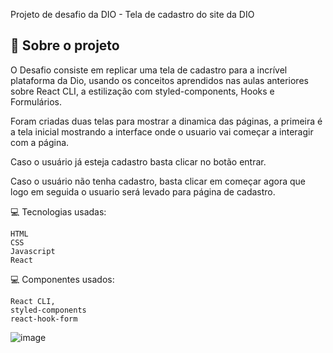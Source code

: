 Projeto de desafio da DIO - Tela de cadastro do site da DIO


## 🚀 Sobre o projeto

O Desafio consiste em replicar uma tela de cadastro para a incrível plataforma da Dio, usando os conceitos aprendidos nas aulas anteriores sobre React CLI, a estilização com styled-components, Hooks e Formulários.

Foram criadas duas telas para mostrar a dinamica das páginas, a primeira é a tela inicial mostrando a interface onde o usuario vai começar a interagir com a página.

Caso o usuário já esteja cadastro basta clicar no botão entrar.

Caso o usuário não tenha cadastro, basta clicar em começar agora que logo em seguida o usuario será levado para página de cadastro.


💻 Tecnologias usadas:

    HTML
    CSS
    Javascript
    React

💻 Componentes usados:

    React CLI, 
    styled-components
    react-hook-form

![image](https://user-images.githubusercontent.com/84928607/206804947-4b31bdb9-8c28-48b0-8caf-4d60c5d79a6b.png)
